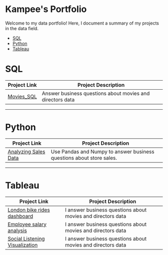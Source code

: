 # Kampee's Portfolio

Welcome to my data portfolio! Here, I document a summary of my projects in the data field.

- [SQL](#sql)
- [Python](#python)
- [Tableau](#tableau)

# SQL

| Project Link | Project Description | 
|---|---|
| [Movies_SQL](https://github.com/stlionnn/Movies_SQL)| Answer business questions about movies and directors data
***
# Python

| Project Link | Project Description | 
|---|---|
| [Analyzing Sales Data](https://datalore.jetbrains.com/notebook/7Uyhqpw7GPlvhVo2hkrDZF/iHfLnzPVg6y4i7SdcYEa3N)| Use Pandas and Numpy to answer business questions about store sales.
***
# Tableau

| Project Link | Project Description | 
|---|---|
| [London bike rides dashboard](https://github.com/stlionnn/Movies_SQL)| I answer business questions about movies and directors data
| [Employee salary analysis](https://github.com/stlionnn/Employee_analysis)| I answer business questions about movies and directors data
| [Social Listening Visualization](https://github.com/stlionnn/Movies_SQL)| I answer business questions about movies and directors data
